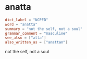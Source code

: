 # anatta

``` toml
dict_label = "NCPED"
word = "anatta"
summary = "not the self, not a soul"
grammar_comment = "masculine"
see_also = ["atta"]
also_written_as = ["anattan"]
```

not the self, not a soul


